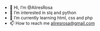 - 👋 Hi, I’m @AliresRosa
- 👀 I’m interested in slq and python 
- 🌱 I’m currently learning html, css and php
- 📫 How to reach me aliresrosa@gmail.com

<!---
DomeniqueRosa/DomeniqueRosa is a ✨ special ✨ repository because its `README.md` (this file) appears on your GitHub profile.
You can click the Preview link to take a look at your changes.
--->

